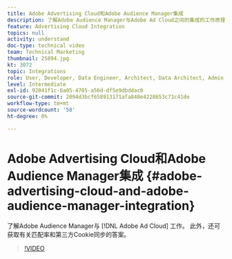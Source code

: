 ```yaml
---
title: Adobe Advertising Cloud和Adobe Audience Manager集成
description: 了解Adobe Audience Manager与Adobe Ad Cloud之间的集成的工作原理。 此外，还可获取有关匹配率和第三方Cookie同步的答案。
feature: Advertising Cloud Integration
topics: null
activity: understand
doc-type: technical video
team: Technical Marketing
thumbnail: 25894.jpg
kt: 3072
topic: Integrations
role: User, Developer, Data Engineer, Architect, Data Architect, Admin, Leader
level: Intermediate
exl-id: 92041f1c-6a05-4705-a56d-df5e9dbddac0
source-git-commit: 2094d3bcf658913171afa848e4228653c71c41de
workflow-type: tm+mt
source-wordcount: '58'
ht-degree: 0%

---
```


# Adobe Advertising Cloud和Adobe Audience Manager集成 {#adobe-advertising-cloud-and-adobe-audience-manager-integration}

了解Adobe Audience Manager与 [!DNL Adobe Ad Cloud] 工作。 此外，还可获取有关匹配率和第三方Cookie同步的答案。

>[!VIDEO](https://video.tv.adobe.com/v/25894/?quality=12)
